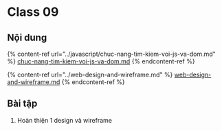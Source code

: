 # Class 09

## Nội dung

{% content-ref url="../javascript/chuc-nang-tim-kiem-voi-js-va-dom.md" %}
[chuc-nang-tim-kiem-voi-js-va-dom.md](../javascript/chuc-nang-tim-kiem-voi-js-va-dom.md)
{% endcontent-ref %}

{% content-ref url="../web-design-and-wireframe.md" %}
[web-design-and-wireframe.md](../web-design-and-wireframe.md)
{% endcontent-ref %}

## Bài tập

1. Hoàn thiện 1 design và wireframe

